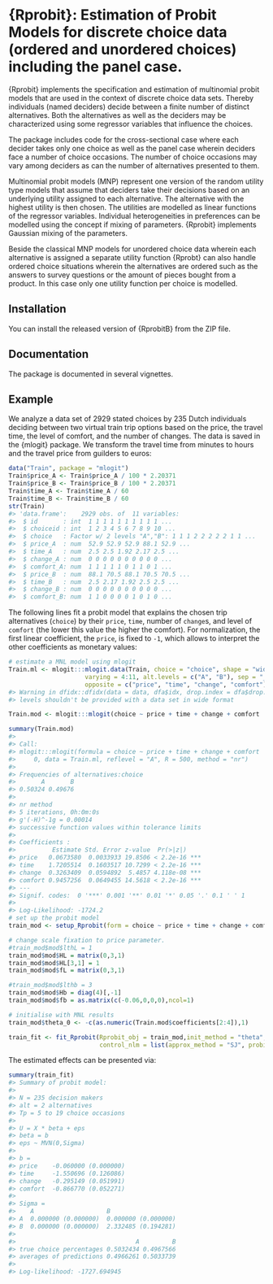 
<!-- README.md is generated from README.Rmd. Please edit that file -->

# {Rprobit}: Estimation of Probit Models for discrete choice data (ordered and unordered choices) including the panel case.

<!-- badges: start -->
<!-- badges: end -->

{Rprobit} implements the specification and estimation of multinomial
probit models that are used in the context of discrete choice data sets.
Thereby individuals (named deciders) decide between a finite number of
distinct alternatives. Both the alternatives as well as the deciders may
be characterized using some regressor variables that influence the
choices.

The package includes code for the cross-sectional case where each
decider takes only one choice as well as the panel case wherein deciders
face a number of choice occasions. The number of choice occasions may
vary among deciders as can the number of alternatives presented to them.

Multinomial probit models (MNP) represent one version of the random
utility type models that assume that deciders take their decisions based
on an underlying utility assigned to each alternative. The alternative
with the highest utility is then chosen. The utilities are modelled as
linear functions of the regressor variables. Individual heterogeneities
in preferences can be modelled using the concept if mixing of
parameters. {Rprobit} implements Gaussian mixing of the parameters.

Beside the classical MNP models for unordered choice data wherein each
alternative is assigned a separate utility function {Rprobt} can also
handle ordered choice situations wherein the alternatives are ordered
such as the answers to survey questions or the amount of pieces bought
from a product. In this case only one utility function per choice is
modelled.

## Installation

You can install the released version of {RprobitB} from the ZIP file.

## Documentation

The package is documented in several vignettes.

## Example

We analyze a data set of 2929 stated choices by 235 Dutch individuals
deciding between two virtual train trip options based on the price, the
travel time, the level of comfort, and the number of changes. The data
is saved in the {mlogit} package. We transform the travel time from
minutes to hours and the travel price from guilders to euros:

``` r
data("Train", package = "mlogit")
Train$price_A <- Train$price_A / 100 * 2.20371
Train$price_B <- Train$price_B / 100 * 2.20371
Train$time_A <- Train$time_A / 60
Train$time_B <- Train$time_B / 60
str(Train)
#> 'data.frame':    2929 obs. of  11 variables:
#>  $ id       : int  1 1 1 1 1 1 1 1 1 1 ...
#>  $ choiceid : int  1 2 3 4 5 6 7 8 9 10 ...
#>  $ choice   : Factor w/ 2 levels "A","B": 1 1 1 2 2 2 2 2 1 1 ...
#>  $ price_A  : num  52.9 52.9 52.9 88.1 52.9 ...
#>  $ time_A   : num  2.5 2.5 1.92 2.17 2.5 ...
#>  $ change_A : num  0 0 0 0 0 0 0 0 0 0 ...
#>  $ comfort_A: num  1 1 1 1 1 0 1 1 0 1 ...
#>  $ price_B  : num  88.1 70.5 88.1 70.5 70.5 ...
#>  $ time_B   : num  2.5 2.17 1.92 2.5 2.5 ...
#>  $ change_B : num  0 0 0 0 0 0 0 0 0 0 ...
#>  $ comfort_B: num  1 1 0 0 0 0 1 0 1 0 ...
```

The following lines fit a probit model that explains the chosen trip
alternatives (`choice`) by their `price`, `time`, number of `change`s,
and level of `comfort` (the lower this value the higher the comfort).
For normalization, the first linear coefficient, the `price`, is fixed
to `-1`, which allows to interpret the other coefficients as monetary
values:

``` r
# estimate a MNL model using mlogit
Train.ml <- mlogit:::mlogit.data(Train, choice = "choice", shape = "wide",
                     varying = 4:11, alt.levels = c("A", "B"), sep = "_",
                     opposite = c("price", "time", "change", "comfort"))
#> Warning in dfidx::dfidx(data = data, dfa$idx, drop.index = dfa$drop.index, : the
#> levels shouldn't be provided with a data set in wide format

Train.mod <- mlogit:::mlogit(choice ~ price + time + change + comfort | 0, Train.ml, reflevel = "A", R=500)

summary(Train.mod)
#> 
#> Call:
#> mlogit:::mlogit(formula = choice ~ price + time + change + comfort | 
#>     0, data = Train.ml, reflevel = "A", R = 500, method = "nr")
#> 
#> Frequencies of alternatives:choice
#>       A       B 
#> 0.50324 0.49676 
#> 
#> nr method
#> 5 iterations, 0h:0m:0s 
#> g'(-H)^-1g = 0.00014 
#> successive function values within tolerance limits 
#> 
#> Coefficients :
#>          Estimate Std. Error z-value  Pr(>|z|)    
#> price   0.0673580  0.0033933 19.8506 < 2.2e-16 ***
#> time    1.7205514  0.1603517 10.7299 < 2.2e-16 ***
#> change  0.3263409  0.0594892  5.4857 4.118e-08 ***
#> comfort 0.9457256  0.0649455 14.5618 < 2.2e-16 ***
#> ---
#> Signif. codes:  0 '***' 0.001 '**' 0.01 '*' 0.05 '.' 0.1 ' ' 1
#> 
#> Log-Likelihood: -1724.2
# set up the probit model
train_mod <- setup_Rprobit(form = choice ~ price + time + change + comfort | 0 ,  data_raw = Train,  ids = c("id"))

# change scale fixation to price parameter. 
#train_mod$mod$lthL = 1
train_mod$mod$HL = matrix(0,3,1)
train_mod$mod$HL[3,1] = 1
train_mod$mod$fL = matrix(0,3,1)

#train_mod$mod$lthb = 3
train_mod$mod$Hb = diag(4)[,-1]
train_mod$mod$fb = as.matrix(c(-0.06,0,0,0),ncol=1)

# initialise with MNL results
train_mod$theta_0 <- -c(as.numeric(Train.mod$coefficients[2:4]),1)

train_fit <- fit_Rprobit(Rprobit_obj = train_mod,init_method = "theta", 
                         control_nlm = list(approx_method = "SJ", probit = FALSE, hess = 0))
```

The estimated effects can be presented via:

``` r
summary(train_fit)
#> Summary of probit model:
#> 
#> N = 235 decision makers
#> alt = 2 alternatives
#> Tp = 5 to 19 choice occasions
#> 
#> U = X * beta + eps
#> beta = b
#> eps ~ MVN(0,Sigma)
#> 
#> b =
#> price    -0.060000 (0.000000) 
#> time     -1.550696 (0.126086) 
#> change   -0.295149 (0.051991) 
#> comfort  -0.866770 (0.052271) 
#> 
#> Sigma =
#>    A                    B                    
#> A  0.000000 (0.000000)  0.000000 (0.000000) 
#> B  0.000000 (0.000000)  2.332485 (0.194281) 
#> 
#>                                 A         B
#> true choice percentages 0.5032434 0.4967566
#> averages of predictions 0.4966261 0.5033739
#> 
#> Log-likelihood: -1727.694945
```
